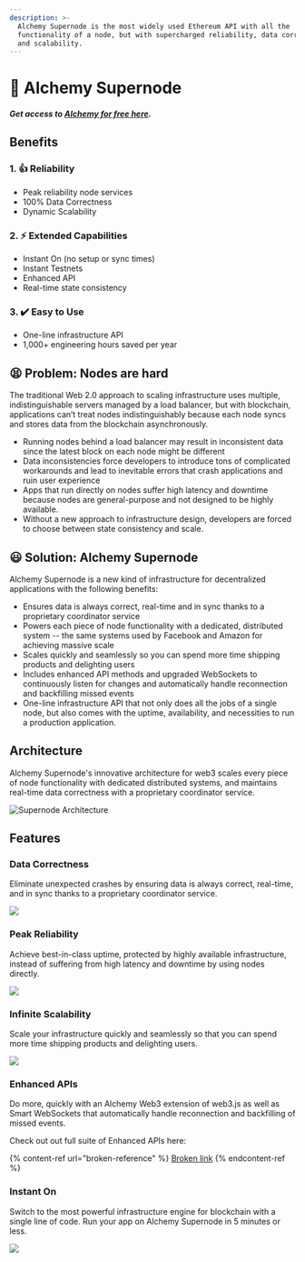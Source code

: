 ```yaml
---
description: >-
  Alchemy Supernode is the most widely used Ethereum API with all the
  functionality of a node, but with supercharged reliability, data correctness,
  and scalability.
---
```


# 🦸 Alchemy Supernode

#### _Get access to_ [_Alchemy for free here_](https://alchemy.com/?r=e68b2f77-7fc7-4ef7-8e9c-cdfea869b9b5)_._

## Benefits

### 1. :thumbsup: Reliability 

* Peak reliability node services
* 100% Data Correctness
* Dynamic Scalability

### 2. :zap: Extended Capabilities 

* Instant On (no setup or sync times)
* Instant Testnets
* Enhanced API
* Real-time state consistency

### 3. :heavy_check_mark: Easy to Use 

* One-line infrastructure API
* 1,000+ engineering hours saved per year

## :tired_face: Problem: Nodes are hard  

The traditional Web 2.0 approach to scaling infrastructure uses multiple, indistinguishable servers managed by a load balancer, but with blockchain, applications can’t treat nodes indistinguishably because each node syncs and stores data from the blockchain asynchronously.

* Running nodes behind a load balancer may result in inconsistent data since the latest block on each node might be different
* Data inconsistencies force developers to introduce tons of complicated workarounds and lead to inevitable errors that crash applications and ruin user experience
* Apps that run directly on nodes suffer high latency and downtime because nodes are general-purpose and not designed to be highly available.
* Without a new approach to infrastructure design, developers are forced to choose between state consistency and scale.

## :smiley: Solution: Alchemy Supernode

Alchemy Supernode is a new kind of infrastructure for decentralized applications with the following benefits:

* Ensures data is always correct, real-time and in sync thanks to a proprietary coordinator service
* Powers each piece of node functionality with a dedicated, distributed system -- the same systems used by Facebook and Amazon for achieving massive scale
* Scales quickly and seamlessly so you can spend more time shipping products and delighting users
* Includes enhanced API methods and upgraded WebSockets to continuously listen for changes and automatically handle reconnection and backfilling missed events
* One-line infrastructure API that not only does all the jobs of a single node, but also comes with the uptime, availability, and necessities to run a production application.

## Architecture

Alchemy Supernode's innovative architecture for web3 scales every piece of node functionality with dedicated distributed systems, and maintains real-time data correctness with a proprietary coordinator service. 

![Supernode Architecture](../../.gitbook/assets/supernode-architecture-.png)

## Features 

### Data Correctness 

Eliminate unexpected crashes by ensuring data is always correct, real-time, and in sync thanks to a proprietary coordinator service.

![](https://uploads-ssl.webflow.com/5e9dcb2947627d36765ceee7/5f2a1001e4061b01c4ceb5f9\_Supernode%20-%20Data%20Co%20animation%203.gif)

### Peak Reliability  

Achieve best-in-class uptime, protected by highly available infrastructure, instead of suffering from high latency and downtime by using nodes directly.

![](../../.gitbook/assets/supernode-uptime.png)

### Infinite Scalability  

Scale your infrastructure quickly and seamlessly so that you can spend more time shipping products and delighting users.

![](../../.gitbook/assets/supernode-scalability.png)

### Enhanced APIs

Do more, quickly with an Alchemy Web3 extension of web3.js as well as Smart WebSockets that automatically handle reconnection and backfilling of missed events.

Check out out full suite of Enhanced APIs here:

{% content-ref url="broken-reference" %}
[Broken link](broken-reference)
{% endcontent-ref %}

### Instant On 

Switch to the most powerful infrastructure engine for blockchain with a single line of code. Run your app on Alchemy Supernode in 5 minutes or less.

![](../../.gitbook/assets/supernode-instant-on.png)
